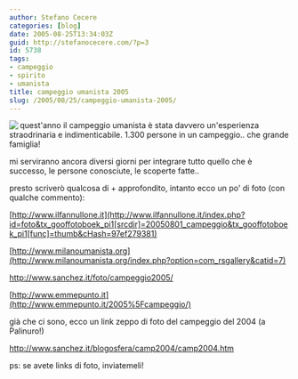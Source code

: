 ```yaml
---
author: Stefano Cecere
categories: [blog]
date: 2005-08-25T13:34:03Z
guid: http://stefanocecere.com/?p=3
id: 5738
tags:
- campeggio
- spirito
- umanista
title: campeggio umanista 2005
slug: /2005/08/25/campeggio-umanista-2005/
---
```


<img src="http://www.ilfannullone.it/typo3temp/pics/97fa8106ff.jpg" align="left" />quest'anno il campeggio umanista è stata davvero un'esperienza straodrinaria e indimenticabile. 1.300 persone in un campeggio.. che grande famiglia!
  
mi serviranno ancora diversi giorni per integrare tutto quello che è successo, le persone conosciute, le scoperte fatte..

presto scriverò qualcosa di + approfondito, intanto ecco un po' di foto (con qualche commento):
  
[http://www.ilfannullone.it](http://www.ilfannullone.it/index.php?id=foto&tx_gooffotoboek_pi1[srcdir]=20050801_campeggio&tx_gooffotoboek_pi1[func]=thumb&cHash=97ef279381)
  
[http://www.milanoumanista.org](http://www.milanoumanista.org/index.php?option=com_rsgallery&catid=7)
  
<http://www.sanchez.it/foto/campeggio2005/>
  
[http://www.emmepunto.it](http://www.emmepunto.it/2005%5Fcampeggio/)

già che ci sono, ecco un link zeppo di foto del campeggio del 2004 (a Palinuro!)
  
<http://www.sanchez.it/blogosfera/camp2004/camp2004.htm>

ps: se avete links di foto, inviatemeli!